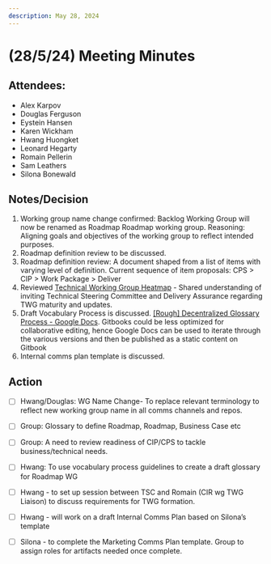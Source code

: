 ```yaml
---
description: May 28, 2024
---
```


# (28/5/24) Meeting Minutes

## Attendees:

* Alex Karpov
* Douglas Ferguson
* Eystein Hansen
* Karen Wickham
* Hwang Huongket
* Leonard Hegarty
* Romain Pellerin
* Sam Leathers
* Silona Bonewald

## Notes/Decision

1. Working group name change confirmed: Backlog Working Group will now be renamed as Roadmap Roadmap working group. Reasoning: Aligning goals and objectives of the working group to reflect intended purposes.
2. Roadmap definition review to be discussed.
3. Roadmap definition review: A document shaped from a list of items with varying level of definition. Current sequence of item proposals: CPS > CIP > Work Package > Deliver
4. Reviewed [Technical Working Group Heatmap](https://docs.google.com/spreadsheets/d/1QaIv80dvOsIoPOJAsYvWJWnSEeMyITtXWZM4bCx47eg/edit?usp=drive\_link) - Shared understanding of inviting Technical Steering Committee and Delivery Assurance regarding TWG maturity and updates.
5. Draft Vocabulary Process is discussed. [\[Rough\] Decentralized Glossary Process - Google Docs](https://docs.google.com/document/d/1B03NmrhlOUREyRFt0zIRcHZXCxvVfmsme1TBi5Ji8zM/edit?pli=1#heading=h.jmec30yrddn0). Gitbooks could be less optimized for collaborative editing, hence Google Docs can be used to iterate through the various versions and then be published as a static content on Gitbook
6. Internal comms plan template is discussed.



## Action

* [ ] Hwang/Douglas: WG Name Change- To replace relevant terminology to reflect new working group name in all comms channels and repos.
* [ ] Group: Glossary to define Roadmap, Roadmap, Business Case etc
* [ ] Group: A need to review readiness of CIP/CPS to tackle business/technical needs.
* [ ] Hwang: To use vocabulary process guidelines to create a draft glossary for Roadmap WG
* [ ] Hwang - to set up session between TSC and Romain (CIR wg TWG Liaison) to discuss requirements for TWG formation.
* [ ] Hwang - will work on a draft Internal Comms Plan based on Silona’s template
* [ ] Silona - to complete the Marketing Comms Plan template. Group to assign roles for artifacts needed once complete.

